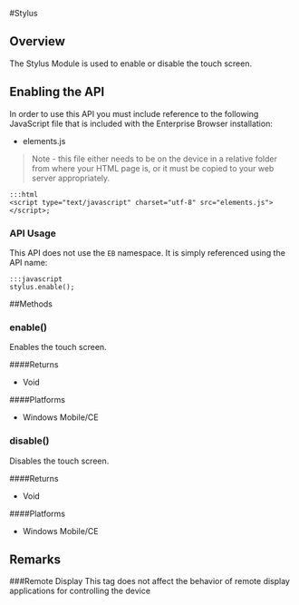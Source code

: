 #Stylus


## Overview
The Stylus Module is used to enable or disable the touch screen.

## Enabling the API
In order to use this API you must include reference to the following JavaScript file that is included with the Enterprise Browser installation:

* elements.js 

> Note - this file either needs to be on the device in a relative folder from where your HTML page is, or it must be copied to your web server appropriately.

	:::html
    <script type="text/javascript" charset="utf-8" src="elements.js"></script>;


### API Usage
This API does not use the `EB` namespace. It is simply referenced using the API name:

	:::javascript
	stylus.enable();


##Methods

### enable()
Enables the touch screen.

####Returns
* Void

####Platforms

* Windows Mobile/CE

### disable()
Disables the touch screen.

####Returns
* Void

####Platforms

* Windows Mobile/CE

## Remarks
###Remote Display
This tag does not affect the behavior of remote display applications for controlling the device


